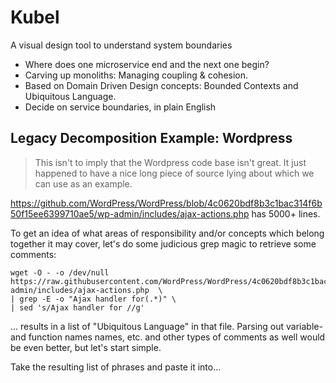 # Kubel

A visual design tool to understand system boundaries

- Where does one microservice end and the next one begin?
- Carving up monoliths: Managing coupling & cohesion.
- Based on Domain Driven Design concepts: Bounded Contexts and Ubiquitous Language.
- Decide on service boundaries, in plain English

## Legacy Decomposition Example: Wordpress

> This isn't to imply that the Wordpress code base isn't great. It just happened to have a nice long piece of source lying about which we can use as an example.


https://github.com/WordPress/WordPress/blob/4c0620bdf8b3c1bac314f6b50f15ee6399710ae5/wp-admin/includes/ajax-actions.php has 5000+ lines.


To get an idea of what areas of responsibility and/or concepts which belong together it may cover, let's do some judicious grep magic to retrieve some comments:


```
wget -O - -o /dev/null  https://raw.githubusercontent.com/WordPress/WordPress/4c0620bdf8b3c1bac314f6b50f15ee6399710ae5/wp-admin/includes/ajax-actions.php  \
| grep -E -o "Ajax handler for(.*)" \
| sed 's/Ajax handler for //g'

```


... results in a list of "Ubiquitous Language" in that file. Parsing out variable- and function names names, etc. and other types of comments as well would be even better, but let's start simple.

Take the resulting list of phrases and paste it into...